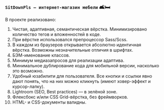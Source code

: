 ### `SitDownPls — интернет-магазин мебели` 🛋️🛏️

В проекте реализовано:
1) Чистая, адаптивная, семантическая вёрстка. Минимизировано количество тегов и вложенностей в коде.   
2) При вёрстке использовался препроцессор Sass/Scss.
3) В каждом из браузеров открывается абсолютно идентичная вёрстка. Возможны незначительные отличия в шрифтах.   
4) БЭМ-именование классов.
5) Минимум медиазапросов для реализации адаптива.
6) Минимальное дублирование кода для мобильной версии, насколько это возможно. 
7) Удобный юзабилити для пользователя. Все кнопки и ссылки явно дают понять, что на них можно кликнуть (имеют ховер-эффект и курсор-лапку).   
8) Lightroom (SEO, Best practices) — в зелёной зоне.  
9) Флексбокс и/или CSS Grid-вёрстка, без фреймворков.  
10) HTML- и CSS-документы валидны.
